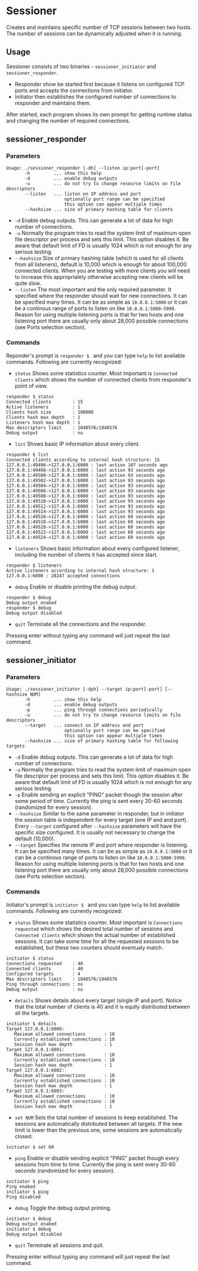 # Sessioner

Creates and maintains specific number of TCP sessions between two hosts. The number of sessions can be dynamically adjusted when it is running.

## Usage 

Sessioner consists of two binaries - `sessioner_initiator` and `sessioner_responder`. 
- Responder show be started first because it listens on configured TCP ports and accepts the connections from initiator.
- Initiator then establishes the configured number of connections to responder and maintains them.

After started, each program shows its own prompt for getting runtime status and changing the number of required connections.


## sessioner_responder

### Parameters

```
Usage: ./sessioner_responder [-dh] --listen ip:port[-port]
       -h         ... show this help
       -d         ... enable debug outputs
       -u         ... do not try to change resource limits on file descriptors
       --listen   ... listen on IP address and port
                      optionally port range can be specified
                      this option can appear multiple times
       --hashsize ... size of primary hashing table for clients
```

- `-d` Enable debug outputs. This can generate a lot of data for high number of connections.
- `-u` Normally the program tries to read the system limit of maximum open file descriptor per process and sets this limit. This option disables it. Be aware
       that default limit of FD is usually 1024 which is not enough for any serious testing.
-  `--hashsize` Size of primary hashing table (which is used for all clients from all listeners), default is 10,000 which is enough for about 100,000 connected
                clients. When you are testing with more clients you will need to increase this appropriately otherwise accepting new clients will be quite slow.
- `--listen` The most important and the only required parameter. It specified where the responder should wait for new connections. It can be specified many times.
   It can be as simple as `10.0.0.1:5000` or it can be a continous range of ports to listen on like `10.0.0.1:5000-5999`. Reason for using multiple listening
   ports is that for two hosts and one listening port there are usually only about 28,000 possible connections (see Ports selection section).
   
### Commands

Reponder's prompt is `responder $ ` and you can type `help` to list available commands. Following are currently recognized:

- `status` Shows some statistics counter. Most important is `Connected clients` which shows the number of connected clients from responder's point of view.
```
responder $ status
Connected clients        : 15
Active listeners         : 1
Clients hash size        : 100000
Clients hash max depth   : 1
Listeners hash max depth : 1
Max descriptors limit    : 1048576/1048576
Debug output             : no
```

- `list` Shows basic IP information about every client.
```
responder $ list
Connected clients according to internal hash structure: 15
127.0.0.1:49496->127.0.0.1:6000 : last action 107 seconds ago
127.0.0.1:49498->127.0.0.1:6000 : last action 93 seconds ago
127.0.0.1:49500->127.0.0.1:6000 : last action 93 seconds ago
127.0.0.1:49502->127.0.0.1:6000 : last action 93 seconds ago
127.0.0.1:49504->127.0.0.1:6000 : last action 93 seconds ago
127.0.0.1:49506->127.0.0.1:6000 : last action 93 seconds ago
127.0.0.1:49508->127.0.0.1:6000 : last action 93 seconds ago
127.0.0.1:49510->127.0.0.1:6000 : last action 93 seconds ago
127.0.0.1:49512->127.0.0.1:6000 : last action 93 seconds ago
127.0.0.1:49514->127.0.0.1:6000 : last action 93 seconds ago
127.0.0.1:49516->127.0.0.1:6000 : last action 60 seconds ago
127.0.0.1:49518->127.0.0.1:6000 : last action 60 seconds ago
127.0.0.1:49520->127.0.0.1:6000 : last action 60 seconds ago
127.0.0.1:49522->127.0.0.1:6000 : last action 60 seconds ago
127.0.0.1:49524->127.0.0.1:6000 : last action 60 seconds ago
```

- `listeners` Shows basic information about every configured listener, including the number of clients it has accepted since start.
```
responder $ listeners
Active listeners according to internal hash structure: 1
127.0.0.1:6000 : 28247 accepted connections
```

- `debug` Enable or disable printing the debug output.
```
responder $ debug
Debug output enabed
responder $ debug
Debug output disabled
```

- `quit` Terminate all the connections and the responder.

Pressing enter without typing any command will just repeat the last command.

## sessioner_initiator

### Parameters

```
Usage: ./sessioner_initiator [-dph] --target ip:port[-port] [--hashsize NUM]
       -h         ... show this help
       -d         ... enable debug outputs
       -p         ... ping through connections periodically
       -u         ... do not try to change resource limits on file descriptors
       --target   ... connect on IP address and port
                      optionally port range can be specified
                      this option can appear multiple times
       --hashsize ... size of primary hashing table for following targets
```

- `-d` Enable debug outputs. This can generate a lot of data for high number of connections.
- `-u` Normally the program tries to read the system limit of maximum open file descriptor per process and sets this limit. This option disables it. Be aware
       that default limit of FD is usually 1024 which is not enough for any serious testing.
- `-p` Enable sending an explicit "PING" packet though the session after some period of time. Currently the ping is sent every 30-60 seconds (randomized for
       every session).
- `--hashsize` Similar to the same parameter in responder, but in initiator the session table is independent for every target (one IP and and port). Every
  `--target` configured after `--hashsize` parameters will have the specific size configured. It is usually not necessary to change the default (10,000).
- `--target` Specifies the remote IP and port where responder is listening. It can be specified many times. It can be as simple as `10.0.0.1:5000` or it 
             can be a continous range of ports to listen on like `10.0.0.1:5000-5999`. Reason for using multiple listening ports is that for two hosts and
             one listening port there are usually only about 28,000 possible connections (see Ports selection section).

### Commands

Initiator's prompt is `initiator $ ` and you can type `help` to list available commands. Following are currently recognized:

- `status` Shows some statistics counter. Most important is `Connections requested` which shows the desired total number of sessions and `Connected clients`
  which shown the actual number of established sessions. It can take some time for all the requested sessions to be established, but these two counters
  should eventualy match.
```
initiator $ status
Connections requested    : 40
Connected clients        : 40
Configured targets       : 4
Max descriptors limit    : 1048576/1048576
Ping through connections : no
Debug output             : no
```

- `details` Shows details about every target (single IP and port). Notice that the total number of clients is 40 and it is eqully distributed between
  all the targets.
```
initiator $ details
Target 127.0.0.1:6000:
   Maximum allowed connections       : 10
   Currently established connections : 10
   Session hash max depth            : 1
Target 127.0.0.1:6001:
   Maximum allowed connections       : 10
   Currently established connections : 10
   Session hash max depth            : 1
Target 127.0.0.1:6002:
   Maximum allowed connections       : 10
   Currently established connections : 10
   Session hash max depth            : 1
Target 127.0.0.1:6003:
   Maximum allowed connections       : 10
   Currently established connections : 10
   Session hash max depth            : 1
```

- `set NUM` Sets the total number of sessions to keep established. The sessions are automatically distributed between all targets. If the new limit
  is lower than the previous one, some sessions are automatically closed.

```
initiator $ set 60
```

- `ping` Enable or disable sending explicit "PING" packet though every sessions from time to time. Currently the ping is sent every 30-60 seconds
  (randomized for every session).
```
initiator $ ping
Ping enabed
initiator $ ping
Ping disabled
```

- `debug` Toggle the debug output printing.
```
initiator $ debug
Debug output enabed
initiator $ debug
Debug output disabled
```

- `quit` Terminate all sessions and quit.

Pressing enter without typing any command will just repeat the last command.
